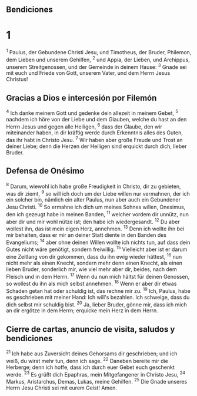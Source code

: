 ## Bendiciones
# 1
<sup class='bibleverse'>1</sup> Paulus, der Gebundene Christi Jesu, und Timotheus, der Bruder, Philemon, dem Lieben und unserem Gehilfen, <sup class='bibleverse'>2</sup> und Appia, der Lieben, und Archippus, unserem Streitgenossen, und der Gemeinde in deinem Hause: <sup class='bibleverse'>3</sup> Gnade sei mit euch und Friede von Gott, unserem Vater, und dem Herrn Jesus Christus! 

## Gracias a Dios e intercesión por Filemón
<sup class='bibleverse'>4</sup> Ich danke meinem Gott und gedenke dein allezeit in meinem Gebet, <sup class='bibleverse'>5</sup> nachdem ich höre von der Liebe und dem Glauben, welche du hast an den Herrn Jesus und gegen alle Heiligen, <sup class='bibleverse'>6</sup> dass der Glaube, den wir miteinander haben, in dir kräftig werde durch Erkenntnis alles des Guten, das ihr habt in Christo Jesu. <sup class='bibleverse'>7</sup> Wir haben aber große Freude und Trost an deiner Liebe; denn die Herzen der Heiligen sind erquickt durch dich, lieber Bruder. 

## Defensa de Onésimo
<sup class='bibleverse'>8</sup> Darum, wiewohl ich habe große Freudigkeit in Christo, dir zu gebieten, was dir ziemt, <sup class='bibleverse'>9</sup> so will ich doch um der Liebe willen nur vermahnen, der ich ein solcher bin, nämlich ein alter Paulus, nun aber auch ein Gebundener Jesu Christi. <sup class='bibleverse'>10</sup> So ermahne ich dich um meines Sohnes willen, Onesimus, den ich gezeugt habe in meinen Banden, <sup class='bibleverse'>11</sup> welcher vordem dir unnütz, nun aber dir und mir wohl nütze ist; den habe ich wiedergesandt. <sup class='bibleverse'>12</sup> Du aber wollest ihn, das ist mein eigen Herz, annehmen. <sup class='bibleverse'>13</sup> Denn ich wollte ihn bei mir behalten, dass er mir an deiner Statt diente in den Banden des Evangeliums; <sup class='bibleverse'>14</sup> aber ohne deinen Willen wollte ich nichts tun, auf dass dein Gutes nicht wäre genötigt, sondern freiwillig. <sup class='bibleverse'>15</sup> Vielleicht aber ist er darum eine Zeitlang von dir gekommen, dass du ihn ewig wieder hättest, <sup class='bibleverse'>16</sup> nun nicht mehr als einen Knecht, sondern mehr denn einen Knecht, als einen lieben Bruder, sonderlich mir, wie viel mehr aber dir, beides, nach dem Fleisch und in dem Herrn. <sup class='bibleverse'>17</sup> Wenn du nun mich hältst für deinen Genossen, so wollest du ihn als mich selbst annehmen. <sup class='bibleverse'>18</sup> Wenn er aber dir etwas Schaden getan hat oder schuldig ist, das rechne mir zu. <sup class='bibleverse'>19</sup> Ich, Paulus, habe es geschrieben mit meiner Hand: Ich will's bezahlen. Ich schweige, dass du dich selbst mir schuldig bist. <sup class='bibleverse'>20</sup> Ja, lieber Bruder, gönne mir, dass ich mich an dir ergötze in dem Herrn; erquicke mein Herz in dem Herrn. 

## Cierre de cartas, anuncio de visita, saludos y bendiciones
<sup class='bibleverse'>21</sup> Ich habe aus Zuversicht deines Gehorsams dir geschrieben; und ich weiß, du wirst mehr tun, denn ich sage. <sup class='bibleverse'>22</sup> Daneben bereite mir die Herberge; denn ich hoffe, dass ich durch euer Gebet euch geschenkt werde. <sup class='bibleverse'>23</sup> Es grüßt dich Epaphras, mein Mitgefangener in Christo Jesu, <sup class='bibleverse'>24</sup> Markus, Aristarchus, Demas, Lukas, meine Gehilfen. <sup class='bibleverse'>25</sup> Die Gnade unseres Herrn Jesu Christi sei mit eurem Geist! Amen.